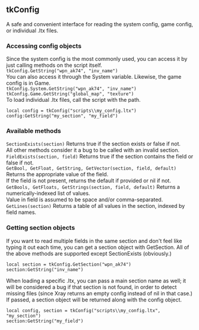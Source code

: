 ## tkConfig
A safe and convenient interface for reading the system config, game config, or individual .ltx files.

### Accessing config objects
Since the system config is the most commonly used, you can access it by just calling methods on the script itself.  
`tkConfig.GetString("wpn_ak74", "inv_name")`  
You can also access it through the System variable. Likewise, the game config is in Game.  
`tkConfig.System.GetString("wpn_ak74", "inv_name")`  
`tkConfig.Game.GetString("global_map", "texture")`  
To load individual .ltx files, call the script with the path.
```
local config = tkConfig("scripts\\my_config.ltx")
config:GetString("my_section", "my_field")
```

### Available methods
`SectionExists(section)` Returns true if the section exists or false if not.  
All other methods consider it a bug to be called with an invalid section.  
`FieldExists(section, field)` Returns true if the section contains the field or false if not.  
`GetBool, GetFloat, GetString, GetVector(section, field, default)` Returns the appropriate value of the field.  
If the field is not present, returns the default if provided or nil if not.  
`GetBools, GetFloats, GetStrings(section, field, default)` Returns a numerically-indexed list of values.  
Value in field is assumed to be space and/or comma-separated.  
`GetLines(section)` Returns a table of all values in the section, indexed by field names.

### Getting section objects
If you want to read multiple fields in the same section and don't feel like typing it out each time, you can get a section object with GetSection. All of the above methods are supported except SectionExists (obviously.)  
```
local section = tkConfig.GetSection("wpn_ak74")
section:GetString("inv_name")
```
When loading a specific .ltx, you can pass a main section name as well; it will be considered a bug if that section is not found, in order to detect missing files (since Xray returns an empty config instead of nil in that case.) If passed, a section object will be returned along with the config object.
```
local config, section = tkConfig("scripts\\my_config.ltx", "my_section")
section:GetString("my_field")
```
